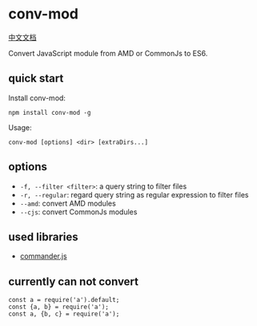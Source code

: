 # conv-mod

[中文文档](./README.md)

Convert JavaScript module from AMD or CommonJs to ES6.

## quick start

Install conv-mod:

```
npm install conv-mod -g
```

Usage:

```
conv-mod [options] <dir> [extraDirs...]
```

## options

- `-f, --filter <filter>`: a query string to filter files
- `-r, --regular`: regard query string as regular expression to filter files
- `--amd`: convert AMD modules
- `--cjs`: convert CommonJs modules

## used libraries

- [commander.js](https://github.com/tj/commander.js)

## currently can not convert

```
const a = require('a').default;
const {a, b} = require('a');
const a, {b, c} = require('a');
```
